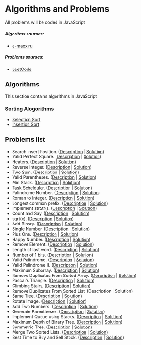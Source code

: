 # Algorithms and Problems

All problems will be coded in JavaScript


##### Algoritms sourses:
 * [e-maxx.ru](https://e-maxx.ru/algo/)
 
##### Problems sourses:
 * [LeetCode](https://leetcode.com/)
 
## Algorithms

This section contains algorithms in JavaScript

### Sorting Alogorithms

* [Selection Sort](https://github.com/belodpav/algoproblems/tree/master/algorithms/sorting/selection_sort)
* [Insertion Sort](https://github.com/belodpav/algoproblems/tree/master/algorithms/sorting/insertion_sort)


## Problems list

* Search Insert Position. ([Description](https://leetcode.com/problems/search-insert-position/description/) | [Solution](https://github.com/belodpav/algoproblems/tree/master/problems/35_search-insert-position))
* Valid Perfect Square. ([Description](https://leetcode.com/problems/valid-perfect-square/description/) | [Solution](https://github.com/belodpav/algoproblems/tree/master/problems/367_valid_perfect_square))
* Heaters. ([Description](https://leetcode.com/problems/heaters/description/) | [Solution](https://github.com/belodpav/algoproblems/tree/master/problems/475_heaters))
* Reverse Integer. ([Description](https://leetcode.com/problems/reverse-integer/description/) | [Solution](https://github.com/belodpav/algoproblems/tree/master/problems/7_reverse_integer))
* Two Sum. ([Description](https://leetcode.com/problems/two-sum/description/) | [Solution](https://github.com/belodpav/algoproblems/tree/master/problems/1_two_sum))
* Valid Parentheses. ([Description](https://leetcode.com/problems/valid-parentheses/description/) | [Solution](https://github.com/belodpav/algoproblems/tree/master/problems/20_valid_parentheses))
* Min Stack. ([Description](https://leetcode.com/problems/min-stack/description/) | [Solution](https://github.com/belodpav/algoproblems/tree/master/problems/155_min_stack))
* Task Schelduler. ([Description](https://leetcode.com/problems/task-scheduler/description/) | [Solution](https://github.com/belodpav/algoproblems/tree/master/problems/621_task_schelduler))
* Palindrome Number. ([Description](https://leetcode.com/problems/palindrome-number/description/) | [Solution](https://github.com/belodpav/algoproblems/tree/master/problems/9_palindrome_number))
* Roman to Integer. ([Description](https://leetcode.com/problems/roman-to-integer/description/) | [Solution](https://github.com/belodpav/algoproblems/tree/master/problems/13_roman_to_integer))
* Longest common prefix. ([Description](https://leetcode.com/problems/longest-common-prefix/description/) | [Solution](https://github.com/belodpav/algoproblems/tree/master/problems/14_longest_common_prefix))
* Implement strStr(). ([Description](https://leetcode.com/problems/implement-strstr/description/) | [Solution](https://github.com/belodpav/algoproblems/tree/master/problems/28_implement_strStr()))
* Count and Say. ([Description](https://leetcode.com/problems/count-and-say/description/) | [Solution](https://github.com/belodpav/algoproblems/tree/master/problems/38_count_and_say))
* sqrt(x). ([Description](https://leetcode.com/problems/sqrtx/description/) | [Solution](https://github.com/belodpav/algoproblems/tree/master/problems/69_sqrt(x)))
* Add Binary. ([Description](https://leetcode.com/problems/add-binary/description/) | [Solution](https://github.com/belodpav/algoproblems/tree/master/problems/67_add_binary))
* Single Number. ([Description](https://leetcode.com/problems/single-number/description/) | [Solution](https://github.com/belodpav/algoproblems/tree/master/problems/136_single_number))
* Plus One. ([Description](https://leetcode.com/problems/plus-one/description/) | [Solution](https://github.com/belodpav/algoproblems/tree/master/problems/66_plus_one))
* Happy Number. ([Description](https://leetcode.com/problems/happy-number/description/) | [Solution](https://github.com/belodpav/algoproblems/tree/master/problems/202_happy_number))
* Remove Element. ([Description](https://leetcode.com/problems/remove-element/description/) | [Solution](https://github.com/belodpav/algoproblems/tree/master/problems/27_remove_element))
* Length of last word. ([Description](https://leetcode.com/problems/length-of-last-word/description/) | [Solution](https://github.com/belodpav/algoproblems/tree/master/problems/58_length_of_last_word))
* Number of 1 bits. ([Description](https://leetcode.com/problems/number-of-1-bits/description/) | [Solution](https://github.com/belodpav/algoproblems/tree/master/problems/191_number_of_bits))
* Valid Palindrome. ([Description](https://leetcode.com/problems/valid-palindrome/description/) | [Solution](https://github.com/belodpav/algoproblems/tree/master/problems/125_valid_palindrome))
* Valid Palindrome II. ([Description](https://leetcode.com/problems/valid-palindrome-ii/description/) | [Solution](https://github.com/belodpav/algoproblems/tree/master/problems/680_valid_palindrome-II))
* Maximum Subarray. ([Description](https://leetcode.com/problems/maximum-subarray/description/) | [Solution](https://github.com/belodpav/algoproblems/tree/master/problems/53_maximum_subarray))
* Remove Duplicates From Sorted Array. ([Description](https://leetcode.com/problems/remove-duplicates-from-sorted-array/description/) | [Solution](https://github.com/belodpav/algoproblems/tree/master/problems/26_remove_duplicates_from_sorted_array))
* Pascal's Triangle. ([Description](https://leetcode.com/problems/pascals-triangle/description/) | [Solution](https://github.com/belodpav/algoproblems/tree/master/problems/118_pascal_triangle))
* Climbing Stairs. ([Description](https://leetcode.com/problems/climbing-stairs/description/) | [Solution](https://github.com/belodpav/algoproblems/tree/master/problems/70_climbing_stairs))
* Remove Duplicates From Sorted List. ([Description](https://leetcode.com/problems/remove-duplicates-from-sorted-list/description/) | [Solution](https://github.com/belodpav/algoproblems/tree/master/problems/83_remove_duplicates_from_sorted_list))
* Same Tree. ([Description](https://leetcode.com/problems/same-tree/description/) | [Solution](https://github.com/belodpav/algoproblems/tree/master/problems/100_same_tree))
* Rotate Image. ([Description](https://leetcode.com/problems/rotate-image/description/) | [Solution](https://github.com/belodpav/algoproblems/tree/master/problems/48_rotate_image))
* Add Two Numbers. ([Description](https://leetcode.com/problems/add-two-numbers/description/) | [Solution](https://github.com/belodpav/algoproblems/tree/master/problems/2_add_two_numbers))
* Generate Parentheses. ([Description](https://leetcode.com/problems/generate-parentheses/description/) | [Solution](https://github.com/belodpav/algoproblems/tree/master/problems/22_generate_parentheses))
* Implement Queue using Stacks. ([Description](https://leetcode.com/problems/implement-queue-using-stacks/description/) | [Solution](https://github.com/belodpav/algoproblems/tree/master/problems/232_implement_queue_using_stacks))
* Maximum Depth of Binary Tree. ([Description](https://leetcode.com/problems/maximum-depth-of-binary-tree/description/) | [Solution](https://github.com/belodpav/algoproblems/tree/master/problems/104_maximum_depth_of_binary_tree))
* Symmetric Tree. ([Description](https://leetcode.com/problems/symmetric-tree/description/) | [Solution](https://github.com/belodpav/algoproblems/tree/master/problems/101_symmetric_tree))
* Merge Two Sorted Lists. ([Description](https://leetcode.com/problems/merge-two-sorted-lists/description/) | [Solution](https://github.com/belodpav/algoproblems/tree/master/problems/21_merge_two_sorted_lists))
* Best Time to Buy and Sell Stock. ([Description](https://leetcode.com/problems/best-time-to-buy-and-sell-stock/description/) | [Solution](https://github.com/belodpav/algoproblems/tree/master/problems/121_best_time_to_buy_and_sell_stock))